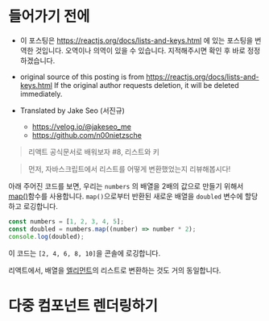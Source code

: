 # 들어가기 전에

- 이 포스팅은 https://reactjs.org/docs/lists-and-keys.html 에 있는 포스팅을 번역한 것입니다. 오역이나 의역이 있을 수 있습니다. 지적해주시면 확인 후 바로 정정하겠습니다.

- original source of this posting is from https://reactjs.org/docs/lists-and-keys.html If the original author requests deletion, it will be deleted immediately.

- Translated by Jake Seo (서진규)

	- https://velog.io/@jakeseo_me
	- https://github.com/n00nietzsche
    
> 리액트 공식문서로 배워보자 #8, 리스트와 키

> 먼저, 자바스크립트에서 리스트를 어떻게 변환했었는지 리뷰해봅시다!

아래 주어진 코드를 보면, 우리는 `numbers` 의 배열을 2배의 값으로 만들기 위해서 [map()](https://developer.mozilla.org/en-US/docs/Web/JavaScript/Reference/Global_Objects/Array/map)함수를 사용합니다. `map()`으로부터 반환된 새로운 배열을 `doubled` 변수에 할당하고 로깅합니다.

```js
const numbers = [1, 2, 3, 4, 5];
const doubled = numbers.map((number) => number * 2);
console.log(doubled);
```

이 코드는 `[2, 4, 6, 8, 10]`을 콘솔에 로깅합니다.

리액트에서, 배열을 [엘리먼트](https://reactjs.org/docs/rendering-elements.html)의 리스트로 변환하는 것도 거의 동일합니다.

# 다중 컴포넌트 렌더링하기


